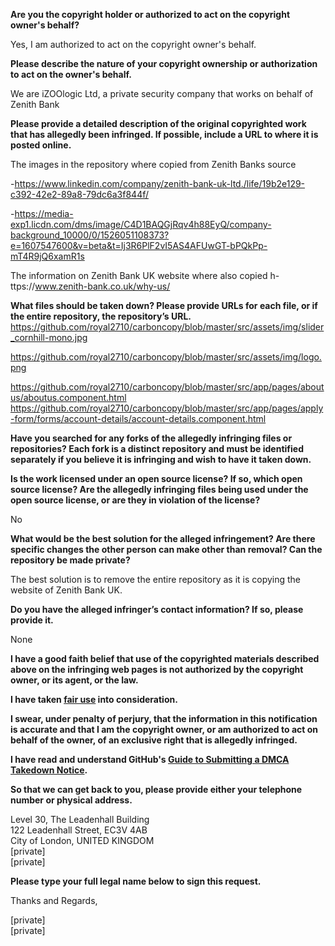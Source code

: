 **Are you the copyright holder or authorized to act on the copyright owner's behalf?**  
 
Yes, I am authorized to act on the copyright owner's behalf. 
 
**Please describe the nature of your copyright ownership or authorization to act on the owner's behalf.**   
 
We are iZOOlogic Ltd, a private security company that works on behalf of Zenith Bank
 
**Please provide a detailed description of the original copyrighted work that has allegedly been infringed. If possible, include a URL to where it is posted online.**   


The images in the repository where copied from Zenith Banks source 

-https://www.linkedin.com/company/zenith-bank-uk-ltd./life/19b2e129-c392-42e2-89a8-79dc6a3f844f/

-https://media-exp1.licdn.com/dms/image/C4D1BAQGjRqv4h88EyQ/company-background_10000/0/1526051108373?e=1607547600&v=beta&t=Ij3R6PlF2vI5AS4AFUwGT-bPQkPp-mT4R9jQ6xamR1s 



The information on Zenith Bank UK website where also copied h-ttps://www.zenith-bank.co.uk/why-us/

 

**What files should be taken down? Please provide URLs for each file, or if the entire repository, the repository’s URL.**   
https://github.com/royal2710/carboncopy/blob/master/src/assets/img/slider_cornhill-mono.jpg

https://github.com/royal2710/carboncopy/blob/master/src/assets/img/logo.png

https://github.com/royal2710/carboncopy/blob/master/src/app/pages/aboutus/aboutus.component.html
https://github.com/royal2710/carboncopy/blob/master/src/app/pages/apply-form/forms/account-details/account-details.component.html


**Have you searched for any forks of the allegedly infringing files or repositories? Each fork is a distinct repository and must be identified separately if you believe it is infringing and wish to have it taken down.**   
 
**Is the work licensed under an open source license? If so, which open source license? Are the allegedly infringing files being used under the open source license, or are they in violation of the license?**   
 
No 
 
**What would be the best solution for the alleged infringement? Are there specific changes the other person can make other than removal? Can the repository be made private?**   
 
The best solution is to remove the entire repository as it is copying the website of Zenith Bank UK.
 
**Do you have the alleged infringer’s contact information? If so, please provide it.**   
 
None 
 
**I have a good faith belief that use of the copyrighted materials described above on the infringing web pages is not authorized by the copyright owner, or its agent, or the law.**   
 
**I have taken <a href="https://www.lumendatabase.org/topics/22">fair use</a> into consideration.**   
 
**I swear, under penalty of perjury, that the information in this notification is accurate and that I am the copyright owner, or am authorized to act on behalf of the owner, of an exclusive right that is allegedly infringed.**   
 
**I have read and understand GitHub's <a href="https://docs.github.com/articles/guide-to-submitting-a-dmca-takedown-notice/">Guide to Submitting a DMCA Takedown Notice</a>.**   
 
**So that we can get back to you, please provide either your telephone number or physical address.**   
 
Level 30, The Leadenhall Building   
122 Leadenhall Street, EC3V 4AB   
City of London, UNITED KINGDOM   
[private]   
[private]  
 
**Please type your full legal name below to sign this request.**   
 
Thanks and Regards, 
 
[private]  
[private]
